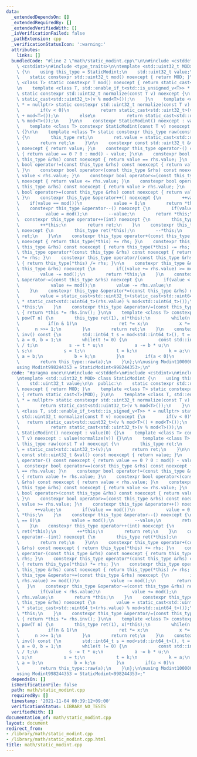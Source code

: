 ```yaml
---
data:
  _extendedDependsOn: []
  _extendedRequiredBy: []
  _extendedVerifiedWith: []
  _isVerificationFailed: false
  _pathExtension: cpp
  _verificationStatusIcon: ':warning:'
  attributes:
    links: []
  bundledCode: "#line 2 \"math/static_modint.cpp\"\n\n#include <cstddef>\n#include\
    \ <cstdint>\n#include <type_traits>\n\ntemplate <std::uint32_t MOD> class StaticModint\
    \ {\n    using this_type = StaticModint;\n    std::uint32_t value;\n\n  public:\n\
    \    static constexpr std::uint32_t mod() noexcept { return MOD; }\n    template\
    \ <class T> static constexpr T mod() noexcept { return static_cast<T>(MOD); }\n\
    \n    template <class T, std::enable_if_t<std::is_unsigned_v<T>> * = nullptr>\
    \ static constexpr std::uint32_t normalize(const T v) noexcept {\n        return\
    \ static_cast<std::uint32_t>(v % mod<T>());\n    }\n    template <class T, std::enable_if_t<std::is_signed_v<T>>\
    \ * = nullptr> static constexpr std::uint32_t normalize(const T v) noexcept {\n\
    \        if(v < 0)\n            return static_cast<std::uint32_t>(v % mod<T>()\
    \ + mod<T>());\n        else\n            return static_cast<std::uint32_t>(v\
    \ % mod<T>());\n    }\n\n    constexpr StaticModint() noexcept : value(0) {}\n\
    \    template <class T> constexpr StaticModint(const T v) noexcept : value(normalize(v))\
    \ {}\n\n    template <class T> static constexpr this_type raw(const T v) noexcept\
    \ {\n        this_type ret;\n        ret.value = static_cast<std::uint32_t>(v);\n\
    \        return ret;\n    }\n\n    constexpr const std::uint32_t &val() const\
    \ noexcept { return value; }\n    constexpr this_type operator-() const noexcept\
    \ { return value == 0 ? 0 : mod() - value; }\n\n    constexpr bool operator==(const\
    \ this_type &rhs) const noexcept { return value == rhs.value; }\n    constexpr\
    \ bool operator!=(const this_type &rhs) const noexcept { return value != rhs.value;\
    \ }\n    constexpr bool operator<(const this_type &rhs) const noexcept { return\
    \ value < rhs.value; }\n    constexpr bool operator<=(const this_type &rhs) const\
    \ noexcept { return value <= rhs.value; }\n    constexpr bool operator>(const\
    \ this_type &rhs) const noexcept { return value > rhs.value; }\n    constexpr\
    \ bool operator>=(const this_type &rhs) const noexcept { return value >= rhs.value;\
    \ }\n    constexpr this_type &operator++() noexcept {\n        ++value;\n    \
    \    if(value == mod())\n            value = 0;\n        return *this;\n    }\n\
    \    constexpr this_type &operator--() noexcept {\n        if(value == 0)\n  \
    \          value = mod();\n        --value;\n        return *this;\n    }\n  \
    \  constexpr this_type operator++(int) noexcept {\n        this_type ret(*this);\n\
    \        ++*this;\n        return ret;\n    }\n    constexpr this_type operator--(int)\
    \ noexcept {\n        this_type ret(*this);\n        --*this;\n        return\
    \ ret;\n    }\n\n    constexpr this_type operator+(const this_type &rhs) const\
    \ noexcept { return this_type(*this) += rhs; }\n    constexpr this_type operator-(const\
    \ this_type &rhs) const noexcept { return this_type(*this) -= rhs; }\n    constexpr\
    \ this_type operator*(const this_type &rhs) const noexcept { return this_type(*this)\
    \ *= rhs; }\n    constexpr this_type operator/(const this_type &rhs) const noexcept\
    \ { return this_type(*this) /= rhs; }\n\n    constexpr this_type &operator+=(const\
    \ this_type &rhs) noexcept {\n        if((value += rhs.value) >= mod())\n    \
    \        value -= mod();\n        return *this;\n    }\n    constexpr this_type\
    \ &operator-=(const this_type &rhs) noexcept {\n        if(value < rhs.value)\n\
    \            value += mod();\n        value -= rhs.value;\n        return *this;\n\
    \    }\n    constexpr this_type &operator*=(const this_type &rhs) noexcept {\n\
    \        value = static_cast<std::uint32_t>(static_cast<std::uint64_t>(value)\
    \ * static_cast<std::uint64_t>(rhs.value) % mod<std::uint64_t>());\n        return\
    \ *this;\n    }\n    constexpr this_type &operator/=(const this_type &rhs) noexcept\
    \ { return *this *= rhs.inv(); }\n\n    template <class T> constexpr this_type\
    \ pow(T n) {\n        this_type ret(1), x(*this);\n        while(n != 0) {\n \
    \           if(n & 1)\n                ret *= x;\n            x *= x;\n      \
    \      n >>= 1;\n        }\n        return ret;\n    }\n    constexpr this_type\
    \ inv() const {\n        std::int64_t s = mod<std::int64_t>(), t = static_cast<std::int64_t>(value),\
    \ a = 0, b = 1;\n        while(t != 0) {\n            const std::int64_t u = s\
    \ / t;\n            s -= t * u;\n            a -= b * u;\n            auto k =\
    \ s;\n            s = t;\n            t = k;\n            k = a;\n           \
    \ a = b;\n            b = k;\n        }\n        if(a < 0)\n            a += mod<std::int64_t>();\n\
    \        return this_type::raw(a);\n    }\n};\n\nusing Modint1000000007 = StaticModint<1000000007>;\n\
    using Modint998244353 = StaticModint<998244353>;\n"
  code: "#pragma once\n\n#include <cstddef>\n#include <cstdint>\n#include <type_traits>\n\
    \ntemplate <std::uint32_t MOD> class StaticModint {\n    using this_type = StaticModint;\n\
    \    std::uint32_t value;\n\n  public:\n    static constexpr std::uint32_t mod()\
    \ noexcept { return MOD; }\n    template <class T> static constexpr T mod() noexcept\
    \ { return static_cast<T>(MOD); }\n\n    template <class T, std::enable_if_t<std::is_unsigned_v<T>>\
    \ * = nullptr> static constexpr std::uint32_t normalize(const T v) noexcept {\n\
    \        return static_cast<std::uint32_t>(v % mod<T>());\n    }\n    template\
    \ <class T, std::enable_if_t<std::is_signed_v<T>> * = nullptr> static constexpr\
    \ std::uint32_t normalize(const T v) noexcept {\n        if(v < 0)\n         \
    \   return static_cast<std::uint32_t>(v % mod<T>() + mod<T>());\n        else\n\
    \            return static_cast<std::uint32_t>(v % mod<T>());\n    }\n\n    constexpr\
    \ StaticModint() noexcept : value(0) {}\n    template <class T> constexpr StaticModint(const\
    \ T v) noexcept : value(normalize(v)) {}\n\n    template <class T> static constexpr\
    \ this_type raw(const T v) noexcept {\n        this_type ret;\n        ret.value\
    \ = static_cast<std::uint32_t>(v);\n        return ret;\n    }\n\n    constexpr\
    \ const std::uint32_t &val() const noexcept { return value; }\n    constexpr this_type\
    \ operator-() const noexcept { return value == 0 ? 0 : mod() - value; }\n\n  \
    \  constexpr bool operator==(const this_type &rhs) const noexcept { return value\
    \ == rhs.value; }\n    constexpr bool operator!=(const this_type &rhs) const noexcept\
    \ { return value != rhs.value; }\n    constexpr bool operator<(const this_type\
    \ &rhs) const noexcept { return value < rhs.value; }\n    constexpr bool operator<=(const\
    \ this_type &rhs) const noexcept { return value <= rhs.value; }\n    constexpr\
    \ bool operator>(const this_type &rhs) const noexcept { return value > rhs.value;\
    \ }\n    constexpr bool operator>=(const this_type &rhs) const noexcept { return\
    \ value >= rhs.value; }\n    constexpr this_type &operator++() noexcept {\n  \
    \      ++value;\n        if(value == mod())\n            value = 0;\n        return\
    \ *this;\n    }\n    constexpr this_type &operator--() noexcept {\n        if(value\
    \ == 0)\n            value = mod();\n        --value;\n        return *this;\n\
    \    }\n    constexpr this_type operator++(int) noexcept {\n        this_type\
    \ ret(*this);\n        ++*this;\n        return ret;\n    }\n    constexpr this_type\
    \ operator--(int) noexcept {\n        this_type ret(*this);\n        --*this;\n\
    \        return ret;\n    }\n\n    constexpr this_type operator+(const this_type\
    \ &rhs) const noexcept { return this_type(*this) += rhs; }\n    constexpr this_type\
    \ operator-(const this_type &rhs) const noexcept { return this_type(*this) -=\
    \ rhs; }\n    constexpr this_type operator*(const this_type &rhs) const noexcept\
    \ { return this_type(*this) *= rhs; }\n    constexpr this_type operator/(const\
    \ this_type &rhs) const noexcept { return this_type(*this) /= rhs; }\n\n    constexpr\
    \ this_type &operator+=(const this_type &rhs) noexcept {\n        if((value +=\
    \ rhs.value) >= mod())\n            value -= mod();\n        return *this;\n \
    \   }\n    constexpr this_type &operator-=(const this_type &rhs) noexcept {\n\
    \        if(value < rhs.value)\n            value += mod();\n        value -=\
    \ rhs.value;\n        return *this;\n    }\n    constexpr this_type &operator*=(const\
    \ this_type &rhs) noexcept {\n        value = static_cast<std::uint32_t>(static_cast<std::uint64_t>(value)\
    \ * static_cast<std::uint64_t>(rhs.value) % mod<std::uint64_t>());\n        return\
    \ *this;\n    }\n    constexpr this_type &operator/=(const this_type &rhs) noexcept\
    \ { return *this *= rhs.inv(); }\n\n    template <class T> constexpr this_type\
    \ pow(T n) {\n        this_type ret(1), x(*this);\n        while(n != 0) {\n \
    \           if(n & 1)\n                ret *= x;\n            x *= x;\n      \
    \      n >>= 1;\n        }\n        return ret;\n    }\n    constexpr this_type\
    \ inv() const {\n        std::int64_t s = mod<std::int64_t>(), t = static_cast<std::int64_t>(value),\
    \ a = 0, b = 1;\n        while(t != 0) {\n            const std::int64_t u = s\
    \ / t;\n            s -= t * u;\n            a -= b * u;\n            auto k =\
    \ s;\n            s = t;\n            t = k;\n            k = a;\n           \
    \ a = b;\n            b = k;\n        }\n        if(a < 0)\n            a += mod<std::int64_t>();\n\
    \        return this_type::raw(a);\n    }\n};\n\nusing Modint1000000007 = StaticModint<1000000007>;\n\
    using Modint998244353 = StaticModint<998244353>;"
  dependsOn: []
  isVerificationFile: false
  path: math/static_modint.cpp
  requiredBy: []
  timestamp: '2021-11-04 00:39:12+09:00'
  verificationStatus: LIBRARY_NO_TESTS
  verifiedWith: []
documentation_of: math/static_modint.cpp
layout: document
redirect_from:
- /library/math/static_modint.cpp
- /library/math/static_modint.cpp.html
title: math/static_modint.cpp
---
```

